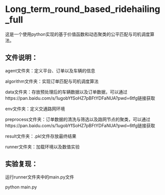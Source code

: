 # Long_term_round_based_ridehailing_full
这是一个使用python实现的基于价值函数和动态聚类的公平匹配与司机调度算法。

## 文件说明：
agent文件夹：定义平台、订单以及车辆的信息

algorithm文件夹：实现订单匹配与司机调度算法

data文件夹：存放预处理后的车辆数据以及订单数据，可以通过https://pan.baidu.com/s/1ugobYfSoHZ7pBFtYDFaNUA?pwd=6tfg链接获取

env文件夹：定义交通路网环境

preprocess文件夹：订单数据的清洗与筛选以及路网节点的聚类，可以通过https://pan.baidu.com/s/1ugobYfSoHZ7pBFtYDFaNUA?pwd=6tfg链接获取

result文件夹：.pkl文件存放最终结果

runner文件夹：加载环境以及数值实验

## 实验复现：
运行runner文件夹中的main.py文件

python main.py
